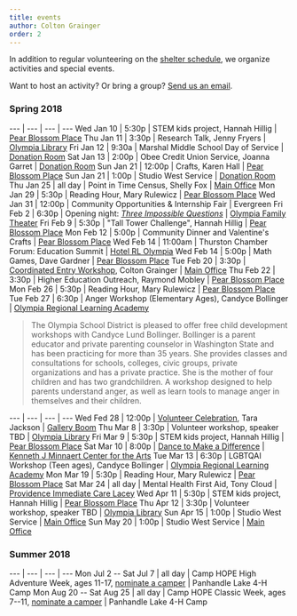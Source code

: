 ```yaml
---
title: events 
author: Colton Grainger
order: 2 
---
```


In addition to regular volunteering on the [shelter schedule](https://www.volgistics.com/ex/portal.dll/?from=189830), we organize activities and special events. 

Want to host an activity? Or bring a group? [Send us an email](mailto:coltong@fscss.org).  

### Spring 2018

--- | --- | --- | ---
Wed Jan 10 | 5:30p | STEM kids project, Hannah Hillig | [Pear Blossom Place][pbp]
Thu Jan 11 | 3:30p | Research Talk, Jenny Fryers | [Olympia Library][lib]
Fri Jan 12 | 9:30a | Marshal Middle School Day of Service | [Donation Room][fsc]
Sat Jan 13 | 2:00p | Obee Credit Union Service, Joanna Garret | [Donation Room][fsc]
Sun Jan 21 | 12:00p | Crafts, Karen Hall | [Pear Blossom Place][pbp]
Sun Jan 21 | 1:00p | Studio West Service | [Donation Room][fsc]
Thu Jan 25 | all day | Point in Time Census, Shelly Fox | [Main Office][fsc]
Mon Jan 29 | 5:30p | Reading Hour, Mary Rulewicz | [Pear Blossom Place][pbp]
Wed Jan 31 | 12:00p | Community Opportunities & Internship Fair | Evergreen
Fri Feb 2  | 6:30p | Opening night: *[Three Impossible Questions](http://olyft.org/3-impossible-questions/)* | [Olympia Family Theater][olf]
Fri Feb 9  | 5:30p | "Tall Tower Challenge", Hannah Hillig | [Pear Blossom Place][pbp]
Mon Feb 12 | 5:00p | Community Dinner and Valentine's Crafts | [Pear Blossom Place][pbp]
Wed Feb 14 | 11:00am | Thurston Chamber Forum: Education Summit | [Hotel RL Olympia][rl]
Wed Feb 14 | 5:00p | Math Games, Dave Gardner | [Pear Blossom Place][pbp]
Tue Feb 20 | 3:30p | [Coordinated Entry Workshop](https://docs.google.com/forms/d/e/1FAIpQLSfZrc6uvmrnuk4LXm3L0TwSOdrxjg_-hgh8Ok3dUjCvITgeGw/viewform?usp=sf_link), Colton Grainger | [Main Office][fsc]
Thu Feb 22 | 3:30p | Higher Education Outreach, Raymond Mobley | [Pear Blossom Place][pbp]
Mon Feb 26 | 5:30p | Reading Hour, Mary Rulewicz | [Pear Blossom Place][pbp]
Tue Feb 27 | 6:30p | Anger Workshop (Elementary Ages), Candyce Bollinger | [Olympia Regional Learning Academy][orla]

> The Olympia School District is pleased to offer free child development workshops with Candyce Lund Bollinger.  Bollinger is a parent educator and private parenting counselor in Washington State and has been practicing for more than 35 years. She provides classes and consultations for schools, colleges, civic groups, private organizations and has a private practice.  She is the mother of four children and has two grandchildren.  A workshop designed to help parents understand anger, as well as learn tools to manage anger in themselves and their children.

--- | --- | --- | ---
Wed Fed 28 | 12:00p | [Volunteer Celebration](https://docs.google.com/forms/d/e/1FAIpQLSe5mc3dWauE9jeCt6ziN6Hq7KOaVNGqVCgmkCaWTLNdGibP8Q/viewform?usp=sf_link), Tara Jackson | [Gallery Boom][boom]
Thu Mar 8  | 3:30p | Volunteer workshop, speaker TBD | [Olympia Library][lib] 
Fri Mar 9  | 5:30p | STEM kids project, Hannah Hillig | [Pear Blossom Place][pbp]
Sat Mar 10 | 8:00p | [Dance to Make a Difference](http://www.studiowestdanceacademy.com/Home/Performances/DancetoMakeaDifference.aspx) | [Kenneth J Minnaert Center for the Arts](https://www.google.com/maps/place/Kenneth+J.+Minnaert+Center+for+the+Arts/@47.0245027,-122.9297411,15z/data=!4m5!3m4!1s0x0:0x4fe24c9bb51f79ab!8m2!3d47.0245027!4d-122.9297411?sa=X&ved=0ahUKEwj9scuRzpnZAhUC6mMKHVMOAtEQ_BIIcjAK)
Tue Mar 13 | 6:30p | LGBTQAI Workshop (Teen ages), Candyce Bollinger | [Olympia Regional Learning Academy][orla]
Mon Mar 19 | 5:30p | Reading Hour, Mary Rulewicz | [Pear Blossom Place][pbp] 
Sat Mar 24 | all day | Mental Health First Aid, Tony Cloud | [Providence Immediate Care Lacey][prov]
Wed Apr 11 | 5:30p | STEM kids project, Hannah Hillig | [Pear Blossom Place][pbp]
Thu Apr 12 | 3:30p | Volunteer workshop, speaker TBD | [Olympia Library][lib] 
Sun Apr 15 | 1:00p | Studio West Service | [Main Office][fsc]
Sun May 20 | 1:00p | Studio West Service | [Main Office][fsc]

### Summer 2018

--- | --- | --- | ---
Mon Jul 2 -- Sat Jul 7 | all day | Camp HOPE High Adventure Week,  ages 11-17, [nominate a camper](https://docs.google.com/forms/d/e/1FAIpQLSePRAvyKdw3L1SFhbQGdpqhkuzhbik5E5yMBwgjv6zIyu5U0w/viewform) | Panhandle Lake 4-H Camp
Mon Aug 20 -- Sat Aug 25 | all day | Camp HOPE Classic Week,  ages 7--11, [nominate a camper](https://docs.google.com/forms/d/e/1FAIpQLSePRAvyKdw3L1SFhbQGdpqhkuzhbik5E5yMBwgjv6zIyu5U0w/viewform) | Panhandle Lake 4-H Camp

[pbp]: https://www.google.com/maps/place/Pear+Blossom+Place/@47.0423792,-122.8932699,17z/data=!3m1!4b1!4m5!3m4!1s0x549174e1d548747f:0x4e89b380a6ff5f9e!8m2!3d47.0423792!4d-122.8910812
[fsc]: https://www.google.com/maps/place/Family+Support+Center/@47.0459107,-122.9042318,17z/data=!3m1!4b1!4m5!3m4!1s0x5491751bc115f4a1:0xa72d6746d527f48e!8m2!3d47.0459107!4d-122.9020431
[lib]: https://www.google.com/maps/place/Olympia+Timberland+Library/@47.0412387,-122.9002976,17z/data=!3m1!4b1!4m5!3m4!1s0x5491751d90a12da9:0x8a9f18ea3ed43d65!8m2!3d47.0412387!4d-122.8981089
[orla]: https://www.google.com/maps/place/Olympia+Regional+Learning+Academy/@47.0371244,-122.8701067,17z/data=!3m1!4b1!4m5!3m4!1s0x0:0x1b81b1e5ac518517!8m2!3d47.0371244!4d-122.867918
[prov]: https://www.google.com/maps/place/Providence+Immediate+Care+Lacey/@47.0042043,-122.8241121,17z/data=!3m1!4b1!4m5!3m4!1s0x0:0xc227b5a1b7897759!8m2!3d47.0042043!4d-122.8219234
[olf]: https://www.google.com/maps/place/Olympia+Family+Theater/@47.0455796,-122.8949079,15z/data=!4m5!3m4!1s0x0:0xf516848f82fe4804!8m2!3d47.0455796!4d-122.8949079?sa=X&ved=0ahUKEwjZp-fVqOrYAhVX6mMKHecpBCAQ_BIIfDAN
[rl]: https://www.google.com/maps/place/Hotel+RL+Olympia+by+Red+Lion/@47.0275609,-122.9150658,17z/data=!3m1!4b1!4m5!3m4!1s0x54917456da117c1d:0xa6dfdaf9bc0519a!8m2!3d47.0275609!4d-122.9128718
[boom]: https://www.google.com/maps/place/Gallery+Boom/@47.0438683,-122.8977474,15z/data=!4m5!3m4!1s0x0:0x581b05a97efcc4b2!8m2!3d47.0438683!4d-122.8977474?sa=X&ved=0ahUKEwjc9KnrqZnZAhVY1GMKHV_4DHkQ_BIIhQEwDw
